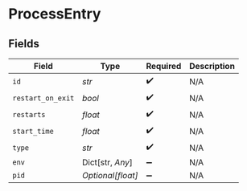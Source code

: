 # ProcessEntry


## Fields

| Field              | Type               | Required           | Description        |
| ------------------ | ------------------ | ------------------ | ------------------ |
| `id`               | *str*              | :heavy_check_mark: | N/A                |
| `restart_on_exit`  | *bool*             | :heavy_check_mark: | N/A                |
| `restarts`         | *float*            | :heavy_check_mark: | N/A                |
| `start_time`       | *float*            | :heavy_check_mark: | N/A                |
| `type`             | *str*              | :heavy_check_mark: | N/A                |
| `env`              | Dict[str, *Any*]   | :heavy_minus_sign: | N/A                |
| `pid`              | *Optional[float]*  | :heavy_minus_sign: | N/A                |